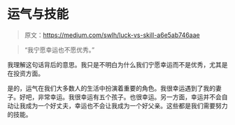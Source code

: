 # 运气与技能

> 原文：<https://medium.com/swlh/luck-vs-skill-a6e5ab746aae>

> “我宁愿幸运也不愿优秀。”

我理解这句话背后的意思。我只是不明白为什么我们宁愿幸运而不是优秀，尤其是在投资方面。

是的，运气在我们大多数人的生活中扮演着重要的角色。我很幸运遇到了我的妻子。好吧，非常幸运。我很幸运有五个孩子。也很幸运。另一方面，幸运并不会自动让我成为一个好丈夫，幸运也不会让我成为一个好父亲。这些都是我们需要努力的技能。